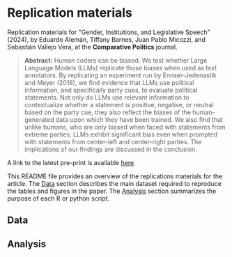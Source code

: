 # Replication materials

Replication materials for "Gender, Institutions, and Legislative Speech" (2024), by Eduardo Alemán, Tiffany Barnes, Juan Pablo Micozzi, and Sebastián Vallejo Vera, at the __Comparative Politics__ journal.

> __Abstract:__
> Human coders can be biased. We test whether Large Language Models (LLMs) replicate those biases when used as text annotators. By replicating an experiment run by Ennser-Jedenastik and Meyer (2018), we find evidence that LLMs use political information, and specifically party cues, to evaluate political statements. Not only do LLMs use relevant information to contextualize whether a statement is positive, negative, or neutral based on the party cue, they also reflect the biases of the human-generated data upon which they have been trained. We also find that unlike humans, who are only biased when faced with statements from extreme parties, LLMs exhibit significant bias even when prompted with statements from center-left and center-right parties. The implications of our findings are discussed in the conclusion. 

A link to the latest pre-print is available [here](https://arxiv.org/abs/2408.15895).

This README file provides an overview of the replications materials for the article. The [Data](https://github.com/svallejovera/gender_inst_speeches#data) section describes the main dataset required to reproduce the tables and figures in the paper. The [Analysis](https://github.com/svallejovera/gender_inst_speeches#Analysis) section summarizes the purpose of each R or python script. 

## Data
  
## Analysis

